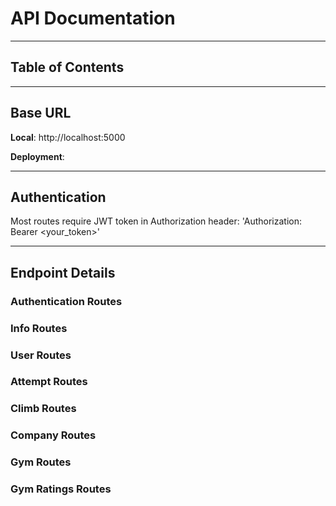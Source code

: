# API Documentation

---

## Table of Contents

---

## Base URL

**Local**:
http://localhost:5000

**Deployment**:
<paste deployment address here>

---

## Authentication

Most routes require JWT token in Authorization header:
'Authorization: Bearer <your_token>'

---

## Endpoint Details

### Authentication Routes

### Info Routes

### User Routes

### Attempt Routes

### Climb Routes

### Company Routes

### Gym Routes

### Gym Ratings Routes